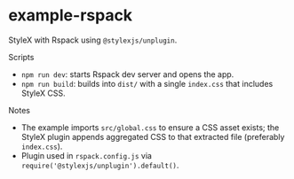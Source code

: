 # example-rspack

StyleX with Rspack using `@stylexjs/unplugin`.

Scripts
- `npm run dev`: starts Rspack dev server and opens the app.
- `npm run build`: builds into `dist/` with a single `index.css` that includes StyleX CSS.

Notes
- The example imports `src/global.css` to ensure a CSS asset exists; the StyleX plugin appends aggregated CSS to that extracted file (preferably `index.css`).
- Plugin used in `rspack.config.js` via `require('@stylexjs/unplugin').default()`.

